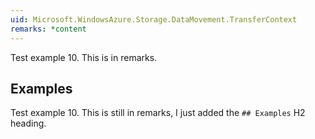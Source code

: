 ```yaml
---
uid: Microsoft.WindowsAzure.Storage.DataMovement.TransferContext
remarks: *content
---
```

Test example 10. This is in remarks.

## Examples

Test example 10. This is still in remarks, I just added the `## Examples` H2 heading.
